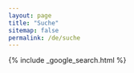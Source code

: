 ```yaml
---
layout: page
title: "Suche"
sitemap: false
permalink: /de/suche
---
```


{% include _google_search.html %}
